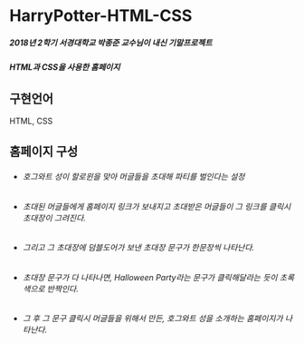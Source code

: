 # HarryPotter-HTML-CSS

##### 2018년 2학기 서경대학교 박종준 교수님이 내신 기말프로젝트
##### HTML과 CSS을 사용한 홈페이지

## 구현언어
HTML, CSS

## 홈페이지 구성

- ###### 호그와트 성이 할로윈을 맞아 머글들을 초대해 파티를 벌인다는 설정
- ###### 초대된 머글들에게 홈페이지 링크가 보내지고 초대받은 머글들이 그 링크를 클릭시 초대장이 그려진다.
- ###### 그리고 그 초대장에 덤블도어가 보낸 초대장 문구가 한문장씩 나타난다.
- ###### 초대장 문구가 다 나타나면, Halloween Party라는 문구가 클릭해달라는 듯이 초록색으로 반짝인다.
- ###### 그 후 그 문구 클릭시 머글들을 위해서 만든, 호그와트 성을 소개하는 홈페이지가 나타난다.
